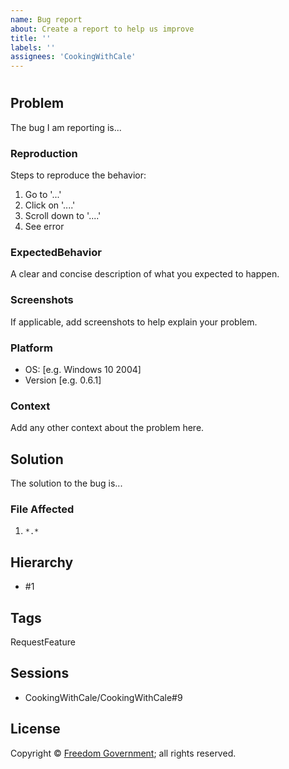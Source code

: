 ```yaml
---
name: Bug report
about: Create a report to help us improve
title: ''
labels: ''
assignees: 'CookingWithCale'
---
```

#

## Problem

The bug I am reporting is...

### Reproduction

Steps to reproduce the behavior:

1. Go to '...'
2. Click on '....'
3. Scroll down to '....'
4. See error

### ExpectedBehavior

A clear and concise description of what you expected to happen.

### Screenshots

If applicable, add screenshots to help explain your problem.

### Platform

 - OS: [e.g. Windows 10 2004]
 - Version [e.g. 0.6.1]

### Context

Add any other context about the problem here.

## Solution

The solution to the bug is...

### File Affected

1. `*.*`

## Hierarchy

* #1

## Tags

RequestFeature

## Sessions

* CookingWithCale/CookingWithCale#9

## License

Copyright © [Freedom Government](https://github.com/FreedomGovernment); all rights reserved.
